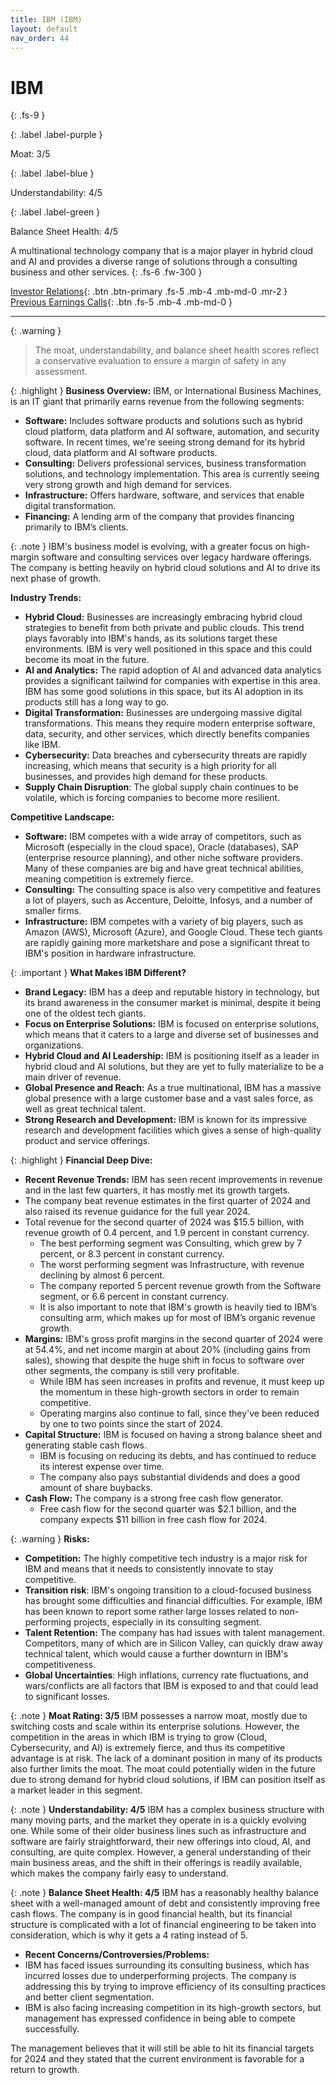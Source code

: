 ```yaml
---
title: IBM (IBM)
layout: default
nav_order: 44
---
```


# IBM
{: .fs-9 }

{: .label .label-purple }

Moat: 3/5

{: .label .label-blue }

Understandability: 4/5

{: .label .label-green }

Balance Sheet Health: 4/5

A multinational technology company that is a major player in hybrid cloud and AI and provides a diverse range of solutions through a consulting business and other services.
{: .fs-6 .fw-300 }

[Investor Relations](https://www.google.com/search?q=IBM+investor+relations){: .btn .btn-primary .fs-5 .mb-4 .mb-md-0 .mr-2 }
[Previous Earnings Calls](https://discountingcashflows.com/company/IBM/transcripts/){: .btn .fs-5 .mb-4 .mb-md-0 }

---

{: .warning }
>The moat, understandability, and balance sheet health scores reflect a conservative evaluation to ensure a margin of safety in any assessment.



{: .highlight }
**Business Overview:**
IBM, or International Business Machines, is an IT giant that primarily earns revenue from the following segments:
* **Software:** Includes software products and solutions such as hybrid cloud platform, data platform and AI software, automation, and security software. In recent times, we're seeing strong demand for its hybrid cloud, data platform and AI software products.
* **Consulting:** Delivers professional services, business transformation solutions, and technology implementation. This area is currently seeing very strong growth and high demand for services.
* **Infrastructure:** Offers hardware, software, and services that enable digital transformation. 
* **Financing:** A lending arm of the company that provides financing primarily to IBM’s clients.

{: .note }
IBM's business model is evolving, with a greater focus on high-margin software and consulting services over legacy hardware offerings. The company is betting heavily on hybrid cloud solutions and AI to drive its next phase of growth.

**Industry Trends:**
* **Hybrid Cloud:** Businesses are increasingly embracing hybrid cloud strategies to benefit from both private and public clouds. This trend plays favorably into IBM's hands, as its solutions target these environments. IBM is very well positioned in this space and this could become its moat in the future.
* **AI and Analytics:** The rapid adoption of AI and advanced data analytics provides a significant tailwind for companies with expertise in this area. IBM has some good solutions in this space, but its AI adoption in its products still has a long way to go.
* **Digital Transformation:** Businesses are undergoing massive digital transformations. This means they require modern enterprise software, data, security, and other services, which directly benefits companies like IBM.
* **Cybersecurity:** Data breaches and cybersecurity threats are rapidly increasing, which means that security is a high priority for all businesses, and provides high demand for these products.
* **Supply Chain Disruption**: The global supply chain continues to be volatile, which is forcing companies to become more resilient.

**Competitive Landscape:**
* **Software:** IBM competes with a wide array of competitors, such as Microsoft (especially in the cloud space), Oracle (databases), SAP (enterprise resource planning), and other niche software providers. Many of these companies are big and have great technical abilities, meaning competition is extremely fierce.
* **Consulting:** The consulting space is also very competitive and features a lot of players, such as Accenture, Deloitte, Infosys, and a number of smaller firms.
* **Infrastructure:** IBM competes with a variety of big players, such as Amazon (AWS), Microsoft (Azure), and Google Cloud. These tech giants are rapidly gaining more marketshare and pose a significant threat to IBM's position in hardware infrastructure.

{: .important }
**What Makes IBM Different?**
* **Brand Legacy:** IBM has a deep and reputable history in technology, but its brand awareness in the consumer market is minimal, despite it being one of the oldest tech giants.
* **Focus on Enterprise Solutions:** IBM is focused on enterprise solutions, which means that it caters to a large and diverse set of businesses and organizations.
* **Hybrid Cloud and AI Leadership:** IBM is positioning itself as a leader in hybrid cloud and AI solutions, but they are yet to fully materialize to be a main driver of revenue.
* **Global Presence and Reach:** As a true multinational, IBM has a massive global presence with a large customer base and a vast sales force, as well as great technical talent.
* **Strong Research and Development:** IBM is known for its impressive research and development facilities which gives a sense of high-quality product and service offerings.

{: .highlight }
**Financial Deep Dive:**
* **Recent Revenue Trends:** IBM has seen recent improvements in revenue and in the last few quarters, it has mostly met its growth targets. 
 * The company beat revenue estimates in the first quarter of 2024 and also raised its revenue guidance for the full year 2024.
 * Total revenue for the second quarter of 2024 was $15.5 billion, with revenue growth of 0.4 percent, and 1.9 percent in constant currency.
    * The best performing segment was Consulting, which grew by 7 percent, or 8.3 percent in constant currency.
   * The worst performing segment was Infrastructure, with revenue declining by almost 6 percent.
   * The company reported 5 percent revenue growth from the Software segment, or 6.6 percent in constant currency.
   * It is also important to note that IBM's growth is heavily tied to IBM’s consulting arm, which makes up for most of IBM’s organic revenue growth.
*   **Margins:** IBM's gross profit margins in the second quarter of 2024 were at 54.4%, and net income margin at about 20% (including gains from sales), showing that despite the huge shift in focus to software over other segments, the company is still very profitable.
    * While IBM has seen increases in profits and revenue, it must keep up the momentum in these high-growth sectors in order to remain competitive.
    * Operating margins also continue to fall, since they've been reduced by one to two points since the start of 2024.
*   **Capital Structure:** IBM is focused on having a strong balance sheet and generating stable cash flows.
    * IBM is focusing on reducing its debts, and has continued to reduce its interest expense over time.
    * The company also pays substantial dividends and does a good amount of share buybacks.
*   **Cash Flow:** The company is a strong free cash flow generator.
    * Free cash flow for the second quarter was $2.1 billion, and the company expects $11 billion in free cash flow for 2024.

{: .warning }
**Risks:**
* **Competition:** The highly competitive tech industry is a major risk for IBM and means that it needs to consistently innovate to stay competitive.
*   **Transition risk**: IBM's ongoing transition to a cloud-focused business has brought some difficulties and financial difficulties. For example, IBM has been known to report some rather large losses related to non-performing projects, especially in its consulting segment.
* **Talent Retention:** The company has had issues with talent management. Competitors, many of which are in Silicon Valley, can quickly draw away technical talent, which would cause a further downturn in IBM's competitiveness.
* **Global Uncertainties**: High inflations, currency rate fluctuations, and wars/conflicts are all factors that IBM is exposed to and that could lead to significant losses.

{: .note }
**Moat Rating: 3/5**
IBM possesses a narrow moat, mostly due to switching costs and scale within its enterprise solutions. However, the competition in the areas in which IBM is trying to grow (Cloud, Cybersecurity, and AI) is extremely fierce, and thus its competitive advantage is at risk. The lack of a dominant position in many of its products also further limits the moat. The moat could potentially widen in the future due to strong demand for hybrid cloud solutions, if IBM can position itself as a market leader in this segment.

{: .note }
**Understandability: 4/5**
IBM has a complex business structure with many moving parts, and the market they operate in is a quickly evolving one. While some of their older business lines such as infrastructure and software are fairly straightforward, their new offerings into cloud, AI, and consulting, are quite complex. However, a general understanding of their main business areas, and the shift in their offerings is readily available, which makes the company fairly easy to understand.

{: .note }
**Balance Sheet Health: 4/5**
IBM has a reasonably healthy balance sheet with a well-managed amount of debt and consistently improving free cash flows. The company is in good financial health, but its financial structure is complicated with a lot of financial engineering to be taken into consideration, which is why it gets a 4 rating instead of 5.

*   **Recent Concerns/Controversies/Problems:**
*  IBM has faced issues surrounding its consulting business, which has incurred losses due to underperforming projects. The company is addressing this by trying to improve efficiency of its consulting practices and better client segmentation.
*   IBM is also facing increasing competition in its high-growth sectors, but management has expressed confidence in being able to compete successfully.

  The management believes that it will still be able to hit its financial targets for 2024 and they stated that the current environment is favorable for a return to growth.


